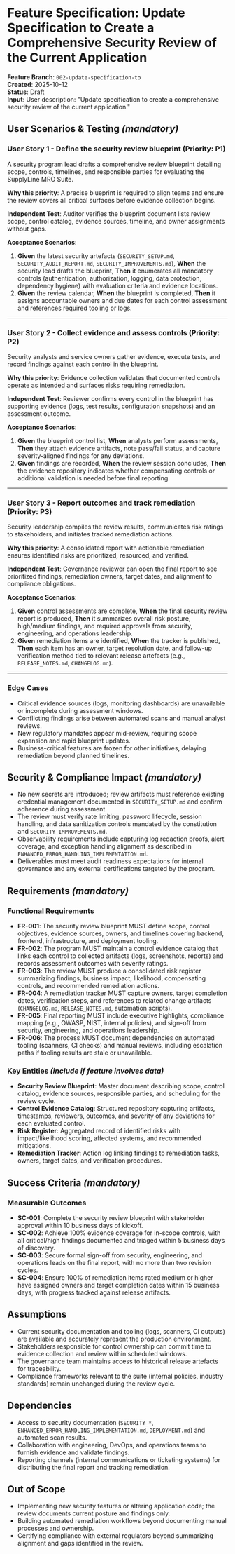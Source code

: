 # Feature Specification: Update Specification to Create a Comprehensive Security Review of the Current Application

**Feature Branch**: `002-update-specification-to`  
**Created**: 2025-10-12  
**Status**: Draft  
**Input**: User description: "Update specification to create a comprehensive security review of the current application."

## User Scenarios & Testing *(mandatory)*

### User Story 1 - Define the security review blueprint (Priority: P1)
A security program lead drafts a comprehensive review blueprint detailing scope, controls, timelines, and responsible parties for evaluating the SupplyLine MRO Suite.

**Why this priority**: A precise blueprint is required to align teams and ensure the review covers all critical surfaces before evidence collection begins.

**Independent Test**: Auditor verifies the blueprint document lists review scope, control catalog, evidence sources, timeline, and owner assignments without gaps.

**Acceptance Scenarios**:

1. **Given** the latest security artefacts (`SECURITY_SETUP.md`, `SECURITY_AUDIT_REPORT.md`, `SECURITY_IMPROVEMENTS.md`), **When** the security lead drafts the blueprint, **Then** it enumerates all mandatory controls (authentication, authorization, logging, data protection, dependency hygiene) with evaluation criteria and evidence locations.
2. **Given** the review calendar, **When** the blueprint is completed, **Then** it assigns accountable owners and due dates for each control assessment and references required tooling or logs.

---

### User Story 2 - Collect evidence and assess controls (Priority: P2)
Security analysts and service owners gather evidence, execute tests, and record findings against each control in the blueprint.

**Why this priority**: Evidence collection validates that documented controls operate as intended and surfaces risks requiring remediation.

**Independent Test**: Reviewer confirms every control in the blueprint has supporting evidence (logs, test results, configuration snapshots) and an assessment outcome.

**Acceptance Scenarios**:

1. **Given** the blueprint control list, **When** analysts perform assessments, **Then** they attach evidence artifacts, note pass/fail status, and capture severity-aligned findings for any deviations.
2. **Given** findings are recorded, **When** the review session concludes, **Then** the evidence repository indicates whether compensating controls or additional validation is needed before final reporting.

---

### User Story 3 - Report outcomes and track remediation (Priority: P3)
Security leadership compiles the review results, communicates risk ratings to stakeholders, and initiates tracked remediation actions.

**Why this priority**: A consolidated report with actionable remediation ensures identified risks are prioritized, resourced, and verified.

**Independent Test**: Governance reviewer can open the final report to see prioritized findings, remediation owners, target dates, and alignment to compliance obligations.

**Acceptance Scenarios**:

1. **Given** control assessments are complete, **When** the final security review report is produced, **Then** it summarizes overall risk posture, high/medium findings, and required approvals from security, engineering, and operations leadership.
2. **Given** remediation items are identified, **When** the tracker is published, **Then** each item has an owner, target resolution date, and follow-up verification method tied to relevant release artefacts (e.g., `RELEASE_NOTES.md`, `CHANGELOG.md`).

---

### Edge Cases

- Critical evidence sources (logs, monitoring dashboards) are unavailable or incomplete during assessment windows.
- Conflicting findings arise between automated scans and manual analyst reviews.
- New regulatory mandates appear mid-review, requiring scope expansion and rapid blueprint updates.
- Business-critical features are frozen for other initiatives, delaying remediation beyond planned timelines.

## Security & Compliance Impact *(mandatory)*

- No new secrets are introduced; review artifacts must reference existing credential management documented in `SECURITY_SETUP.md` and confirm adherence during assessment.
- The review must verify rate limiting, password lifecycle, session handling, and data sanitization controls mandated by the constitution and `SECURITY_IMPROVEMENTS.md`.
- Observability requirements include capturing log redaction proofs, alert coverage, and exception handling alignment as described in `ENHANCED_ERROR_HANDLING_IMPLEMENTATION.md`.
- Deliverables must meet audit readiness expectations for internal governance and any external certifications targeted by the program.

## Requirements *(mandatory)*

### Functional Requirements

- **FR-001**: The security review blueprint MUST define scope, control objectives, evidence sources, owners, and timelines covering backend, frontend, infrastructure, and deployment tooling.
- **FR-002**: The program MUST maintain a control evidence catalog that links each control to collected artifacts (logs, screenshots, reports) and records assessment outcomes with severity ratings.
- **FR-003**: The review MUST produce a consolidated risk register summarizing findings, business impact, likelihood, compensating controls, and recommended remediation actions.
- **FR-004**: A remediation tracker MUST capture owners, target completion dates, verification steps, and references to related change artifacts (`CHANGELOG.md`, `RELEASE_NOTES.md`, automation scripts).
- **FR-005**: Final reporting MUST include executive highlights, compliance mapping (e.g., OWASP, NIST, internal policies), and sign-off from security, engineering, and operations leadership.
- **FR-006**: The process MUST document dependencies on automated tooling (scanners, CI checks) and manual reviews, including escalation paths if tooling results are stale or unavailable.

### Key Entities *(include if feature involves data)*

- **Security Review Blueprint**: Master document describing scope, control catalog, evidence sources, responsible parties, and scheduling for the review cycle.
- **Control Evidence Catalog**: Structured repository capturing artifacts, timestamps, reviewers, outcomes, and severity of any deviations for each evaluated control.
- **Risk Register**: Aggregated record of identified risks with impact/likelihood scoring, affected systems, and recommended mitigations.
- **Remediation Tracker**: Action log linking findings to remediation tasks, owners, target dates, and verification procedures.

## Success Criteria *(mandatory)*

### Measurable Outcomes

- **SC-001**: Complete the security review blueprint with stakeholder approval within 10 business days of kickoff.
- **SC-002**: Achieve 100% evidence coverage for in-scope controls, with all critical/high findings documented and triaged within 5 business days of discovery.
- **SC-003**: Secure formal sign-off from security, engineering, and operations leads on the final report, with no more than two revision cycles.
- **SC-004**: Ensure 100% of remediation items rated medium or higher have assigned owners and target completion dates within 15 business days, with progress tracked against release artifacts.

## Assumptions

- Current security documentation and tooling (logs, scanners, CI outputs) are available and accurately represent the production environment.
- Stakeholders responsible for control ownership can commit time to evidence collection and review within scheduled windows.
- The governance team maintains access to historical release artefacts for traceability.
- Compliance frameworks relevant to the suite (internal policies, industry standards) remain unchanged during the review cycle.

## Dependencies

- Access to security documentation (`SECURITY_*`, `ENHANCED_ERROR_HANDLING_IMPLEMENTATION.md`, `DEPLOYMENT.md`) and automated scan results.
- Collaboration with engineering, DevOps, and operations teams to furnish evidence and validate findings.
- Reporting channels (internal communications or ticketing systems) for distributing the final report and tracking remediation.

## Out of Scope

- Implementing new security features or altering application code; the review documents current posture and findings only.
- Building automated remediation workflows beyond documenting manual processes and ownership.
- Certifying compliance with external regulators beyond summarizing alignment and gaps identified in the review.

